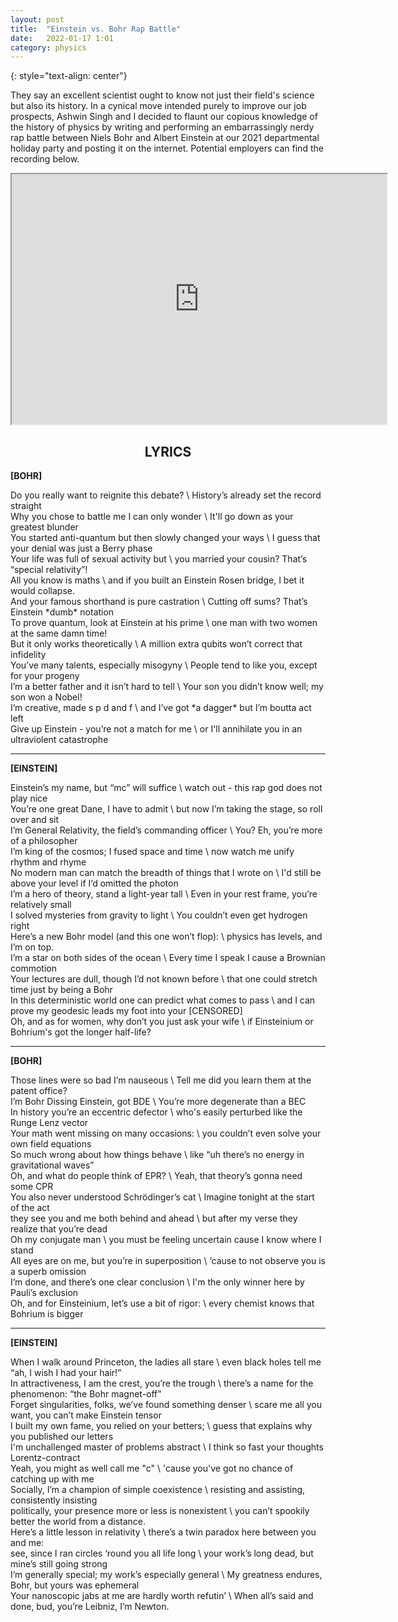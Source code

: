 ```yaml
---
layout: post
title:	"Einstein vs. Bohr Rap Battle"
date:	2022-01-17 1:01
category: physics
---
```

<!-- ![grid26] -->
{: style="text-align: center"}
<!--exc-->

They say an excellent scientist ought to know not just their field's science but also its history. In a cynical move intended purely to improve our job prospects, Ashwin Singh and I decided to flaunt our copious knowledge of the history of physics by writing and performing an embarrassingly nerdy rap battle between Niels Bohr and Albert Einstein at our 2021 departmental holiday party and posting it on the internet. Potential employers can find the recording below.

<p align="center">
<iframe width="600" height="400"
src="https://www.youtube.com/embed/k7Nj7IUHveY">
</iframe>
</p>

<h2 align="center">
LYRICS
</h2>

**[BOHR]**

<p style="margin:0;padding-top:0;">
Do you really want to reignite this debate? \ History’s already set the record straight
</p>
Why you chose to battle me I can only wonder \ It'll go down as your greatest blunder

<p style="margin:0;padding-top:0;">
You started anti-quantum but then slowly changed your ways \ I guess that your denial was just a Berry phase
</p>
Your life was full of sexual activity but \ you married your cousin? That’s “special relativity”!

<p style="margin:0;padding-top:0;">
All you know is maths \ and if you built an Einstein Rosen bridge, I bet it would collapse.
</p>
And your famous shorthand is pure castration \ Cutting off sums? That’s Einstein *dumb* notation

<p style="margin:0;padding-top:0;">
To prove quantum, look at Einstein at his prime \ one man with two women at the same damn time!
</p>
But it only works theoretically \ A million extra qubits won’t correct that infidelity

<p style="margin:0;padding-top:0;">
You’ve many talents, especially misogyny \ People tend to like you, except for your progeny
</p>
I’m a better father and it isn’t hard to tell \ Your son you didn’t know well; my son won a Nobel!

<p style="margin:0;padding-top:0;">
I’m creative, made s p d and f \ and I’ve got *a dagger* but I’m boutta act left
</p>
Give up Einstein - you’re not a match for me \ or I'll annihilate you in an ultraviolent catastrophe

<hr>

**[EINSTEIN]**

<p style="margin:0;padding-top:0;">
Einstein’s my name, but “mc” will suffice \ watch out - this rap god does not play nice
</p>
You’re one great Dane, I have to admit \ but now I’m taking the stage, so roll over and sit

<p style="margin:0;padding-top:0;">
I’m General Relativity, the field’s commanding officer \ You? Eh, you’re more of a philosopher
</p>
I’m king of the cosmos; I fused space and time \ now watch me unify rhythm and rhyme

<p style="margin:0;padding-top:0;">
No modern man can match the breadth of things that I wrote on \ I'd still be above your level if I’d omitted the photon
</p>
I’m a hero of theory, stand a light-year tall \ Even in your rest frame, you’re relatively small


<p style="margin:0;padding-top:0;">
I solved mysteries from gravity to light \ You couldn’t even get hydrogen right
</p>
Here’s a new Bohr model (and this one won’t flop): \ physics has levels, and I’m on top.

<p style="margin:0;padding-top:0;">
I’m a star on both sides of the ocean \ Every time I speak I cause a Brownian commotion
</p>
Your lectures are dull, though I’d not known before \ that one could stretch time just by being a Bohr

<p style="margin:0;padding-top:0;">
In this deterministic world one can predict what comes to pass \ and I can prove my geodesic leads my foot into your [CENSORED]
</p>
Oh, and as for women, why don’t you just ask your wife \ if Einsteinium or Bohrium's got the longer half-life?

<hr>

**[BOHR]**

<p style="margin:0;padding-top:0;">
Those lines were so bad I’m nauseous \ Tell me did you learn them at the patent office?
</p>
I’m Bohr Dissing Einstein, got BDE \ You’re more degenerate than a BEC

<p style="margin:0;padding-top:0;">
In history you’re an eccentric defector \ who's easily perturbed like the Runge Lenz vector
</p>
Your math went missing on many occasions: \ you couldn’t even solve your own field equations

<p style="margin:0;padding-top:0;">
So much wrong about how things behave \ like “uh there’s no energy in gravitational waves”
</p>
Oh, and what do people think of EPR? \ Yeah, that theory’s gonna need some CPR

<p style="margin:0;padding-top:0;">
You also never understood Schrödinger’s cat \ Imagine tonight at the start of the act
</p>
they see you and me both behind and ahead \ but after my verse they realize that you’re dead

<p style="margin:0;padding-top:0;">
Oh my conjugate man \ you must be feeling uncertain cause I know where I stand
</p>
All eyes are on me, but you’re in superposition \ ‘cause to not observe you is a superb omission

<p style="margin:0;padding-top:0;">
I’m done, and there’s one clear conclusion \ I'm the only winner here by Pauli’s exclusion
</p>
Oh, and for Einsteinium, let’s use a bit of rigor: \ every chemist knows that Bohrium is bigger

<hr>

**[EINSTEIN]**

<p style="margin:0;padding-top:0;">
When I walk around Princeton, the ladies all stare \ even black holes tell me “ah, I wish I had your hair!”
</p>
In attractiveness, I am the crest, you’re the trough \ there’s a name for the phenomenon: “the Bohr magnet-off”

<p style="margin:0;padding-top:0;">
Forget singularities, folks, we’ve found something denser \ scare me all you want, you can’t make Einstein tensor
</p>
I built my own fame, you relied on your betters; \ guess that explains why you published our letters

<p style="margin:0;padding-top:0;">
I'm unchallenged master of problems abstract \ I think so fast your thoughts Lorentz-contract
</p>
Yeah, you might as well call me "c" \ 'cause you've got no chance of catching up with me

<p style="margin:0;padding-top:0;">
Socially, I’m a champion of simple coexistence \ resisting and assisting, consistently insisting
</p>
politically, your presence more or less is nonexistent \ you can’t spookily better the world from a distance.

<p style="margin:0;padding-top:0;">
Here’s a little lesson in relativity \ there’s a twin paradox here between you and me:
</p>
see, since I ran circles ‘round you all life long \ your work’s long dead, but mine’s still going strong

<p style="margin:0;padding-top:0;">
I’m generally special; my work’s especially general \ My greatness endures, Bohr, but yours was ephemeral
</p>
Your nanoscopic jabs at me are hardly worth refutin’ \ When all’s said and done, bud, you’re Leibniz, I’m Newton.